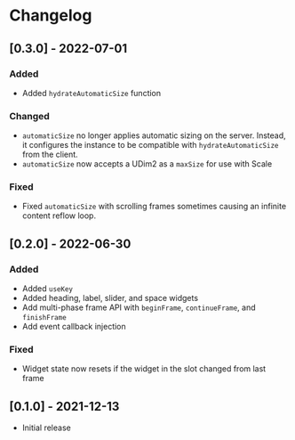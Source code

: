 # Changelog

## [0.3.0] - 2022-07-01
### Added
- Added `hydrateAutomaticSize` function
### Changed
- `automaticSize` no longer applies automatic sizing on the server. Instead, it configures the instance to be compatible with `hydrateAutomaticSize` from the client.
- `automaticSize` now accepts a UDim2 as a `maxSize` for use with Scale
### Fixed
- Fixed `automaticSize` with scrolling frames sometimes causing an infinite content reflow loop.

## [0.2.0] - 2022-06-30
### Added
- Added `useKey`
- Added heading, label, slider, and space widgets
- Add multi-phase frame API with `beginFrame`, `continueFrame`, and `finishFrame`
- Add event callback injection
### Fixed
- Widget state now resets if the widget in the slot changed from last frame

## [0.1.0] - 2021-12-13
- Initial release